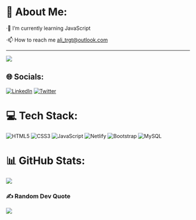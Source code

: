 # 💫 About Me:
·🌱 I’m currently learning JavaScript

·📫 How to reach me ali_trgt@outlook.com

---
[![](https://visitcount.itsvg.in/api?id=AliTrgt&icon=8&color=0)](https://visitcount.itsvg.in)
## 🌐 Socials:
[![LinkedIn](https://img.shields.io/badge/LinkedIn-%230077B5.svg?logo=linkedin&logoColor=white)](https://www.linkedin.com/in/ali-turgut-86401121a/) [![Twitter](https://img.shields.io/badge/Twitter-%231DA1F2.svg?logo=Twitter&logoColor=white)](https://twitter.com/https://twitter.com/alitrgt2) 

# 💻 Tech Stack:
![HTML5](https://img.shields.io/badge/html5-%23E34F26.svg?style=for-the-badge&logo=html5&logoColor=white) ![CSS3](https://img.shields.io/badge/css3-%231572B6.svg?style=for-the-badge&logo=css3&logoColor=white) ![JavaScript](https://img.shields.io/badge/javascript-%23323330.svg?style=for-the-badge&logo=javascript&logoColor=%23F7DF1E) ![Netlify](https://img.shields.io/badge/netlify-%23000000.svg?style=for-the-badge&logo=netlify&logoColor=#00C7B7) ![Bootstrap](https://img.shields.io/badge/bootstrap-%23563D7C.svg?style=for-the-badge&logo=bootstrap&logoColor=white) ![MySQL](https://img.shields.io/badge/mysql-%2300f.svg?style=for-the-badge&logo=mysql&logoColor=white)
# 📊 GitHub Stats:
![](https://github-readme-stats.vercel.app/api?username=AliTrgt&theme=dark&hide_border=false&include_all_commits=false&count_private=true)<br/>



### ✍️ Random Dev Quote
![](https://quotes-github-readme.vercel.app/api?type=horizontal&theme=dark)



<!-- Proudly created with GPRM ( https://gprm.itsvg.in ) -->
